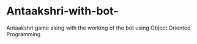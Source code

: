 # Antaakshri-with-bot-
Antaakshri game along with the working of the bot using Object Oriented Programming
